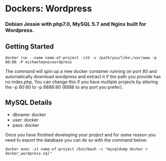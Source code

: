 Dockers: Wordpress
===========
### Debian Jessie with php7.0, MySQL 5.7 and Nginx built for Wordpress.

## Getting Started
```
docker run --name name-of-project -itd -v /path/you/like:/var/www -p 80:80 -P michaelmano/wordpress
```
The command will spin up a new docker container running on port 80 and automatically download wordpress and extract it if the path you provide has no index.php, You can change this if you have multiple projects by altering the -p 80:80 to -p 8888:80 (8888 to any port you prefer).

## MySQL Details

- dbname: docker
- user:   docker
- pass:   docker

Once you have finished developing your project and for some reason you need to export the database you can do so with the command below: 
```
docker exec -it name-of-project /bin/bash -c "mysqldump docker > docker_wordpress.sql"
```